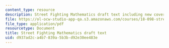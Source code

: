 ```yaml
---
content_type: resource
description: Street Fighting Mathematics draft text including new cover
file: https://ol-ocw-studio-app-qa.s3.amazonaws.com/courses/18-098-street-fighting-mathematics-january-iap-2008/d937ad2ca4b7839a5b3bd92e30ee483e_MIT18_098IAP08_draft_text.pdf
file_type: application/pdf
resourcetype: Document
title: Street Fighting Mathematics draft text
uid: d937ad2c-a4b7-839a-5b3b-d92e30ee483e
---
```

